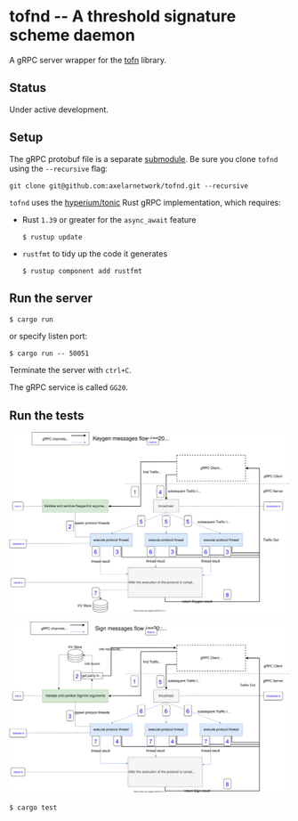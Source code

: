 # tofnd -- A threshold signature scheme daemon

A gRPC server wrapper for the [tofn](https://github.com/axelarnetwork/tofn) library.

## Status

Under active development.

## Setup

The gRPC protobuf file is a separate [submodule](https://github.com/axelarnetwork/grpc-protobuf/). Be sure you clone `tofnd` using the `--recursive` flag:
```
git clone git@github.com:axelarnetwork/tofnd.git --recursive
```

`tofnd` uses the [hyperium/tonic](https://github.com/hyperium/tonic) Rust gRPC implementation, which requires:
* Rust `1.39` or greater for the `async_await` feature
    ```
    $ rustup update
    ```
* `rustfmt` to tidy up the code it generates
    ```
    $ rustup component add rustfmt
    ```

## Run the server

```
$ cargo run
```
or specify listen port:
```
$ cargo run -- 50051
```
Terminate the server with `ctrl+C`.

The gRPC service is called `GG20`.

## Run the tests
![](./docs/keygen.svg)

![](./docs/sign.svg)
```
$ cargo test
```
